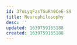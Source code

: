 ```yaml
---
id: 37oLyqFzsTGuRh0CeE-S9
title: Neurophilosophy
desc: ''
updated: 1639759165188
created: 1639759165188
---
```


